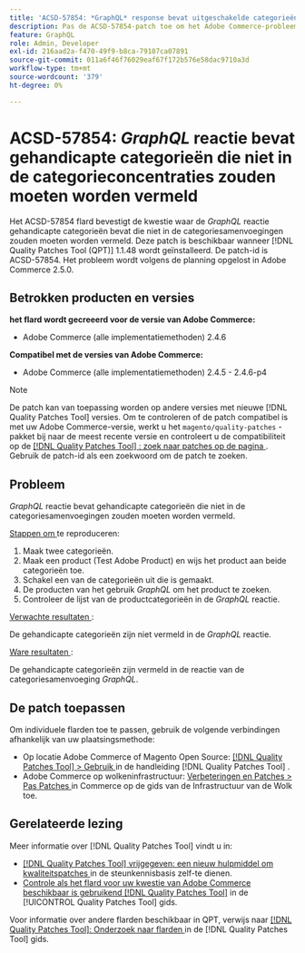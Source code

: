 ```yaml
---
title: 'ACSD-57854: *GraphQL* response bevat uitgeschakelde categorieën die niet in de categoriesamenvoegingen moeten worden vermeld'
description: Pas de ACSD-57854-patch toe om het Adobe Commerce-probleem op te lossen, waarbij de *GraphQL*-respons uitgeschakelde categorieën bevat die niet in de categoriesamenvoegingen moeten worden vermeld.
feature: GraphQL
role: Admin, Developer
exl-id: 216aad2a-f470-49f9-b8ca-79107ca07891
source-git-commit: 011a6f46f76029eaf67f172b576e58dac9710a3d
workflow-type: tm+mt
source-wordcount: '379'
ht-degree: 0%

---
```


# ACSD-57854: *GraphQL* reactie bevat gehandicapte categorieën die niet in de categorieconcentraties zouden moeten worden vermeld

Het ACSD-57854 flard bevestigt de kwestie waar de *GraphQL* reactie gehandicapte categorieën bevat die niet in de categoriesamenvoegingen zouden moeten worden vermeld. Deze patch is beschikbaar wanneer [!DNL Quality Patches Tool (QPT)] 1.1.48 wordt geïnstalleerd. De patch-id is ACSD-57854. Het probleem wordt volgens de planning opgelost in Adobe Commerce 2.5.0.

## Betrokken producten en versies

**het flard wordt gecreeerd voor de versie van Adobe Commerce:**

* Adobe Commerce (alle implementatiemethoden) 2.4.6

**Compatibel met de versies van Adobe Commerce:**

* Adobe Commerce (alle implementatiemethoden) 2.4.5 - 2.4.6-p4

>[!NOTE]
>
>De patch kan van toepassing worden op andere versies met nieuwe [!DNL Quality Patches Tool] versies. Om te controleren of de patch compatibel is met uw Adobe Commerce-versie, werkt u het `magento/quality-patches` -pakket bij naar de meest recente versie en controleert u de compatibiliteit op de [[!DNL Quality Patches Tool] : zoek naar patches op de pagina ](https://experienceleague.adobe.com/tools/commerce-quality-patches/index.html) . Gebruik de patch-id als een zoekwoord om de patch te zoeken.

## Probleem

*GraphQL* reactie bevat gehandicapte categorieën die niet in de categoriesamenvoegingen zouden moeten worden vermeld.

<u> Stappen om </u> te reproduceren:

1. Maak twee categorieën.
1. Maak een product (Test Adobe Product) en wijs het product aan beide categorieën toe.
1. Schakel een van de categorieën uit die is gemaakt.
1. De producten van het gebruik *GraphQL* om het product te zoeken.
1. Controleer de lijst van de productcategorieën in de *GraphQL* reactie.

<u> Verwachte resultaten </u>:

De gehandicapte categorieën zijn niet vermeld in de *GraphQL* reactie.

<u> Ware resultaten </u>:

De gehandicapte categorieën zijn vermeld in de reactie van de categoriesamenvoeging *GraphQL*.

## De patch toepassen

Om individuele flarden toe te passen, gebruik de volgende verbindingen afhankelijk van uw plaatsingsmethode:

* Op locatie Adobe Commerce of Magento Open Source: [[!DNL Quality Patches Tool] > Gebruik ](/help/tools/quality-patches-tool/usage.md) in de handleiding [!DNL Quality Patches Tool] .
* Adobe Commerce op wolkeninfrastructuur: [ Verbeteringen en Patches > Pas Patches ](https://experienceleague.adobe.com/docs/commerce-cloud-service/user-guide/develop/upgrade/apply-patches.html) in Commerce op de gids van de Infrastructuur van de Wolk toe.

## Gerelateerde lezing

Meer informatie over [!DNL Quality Patches Tool] vindt u in:

* [[!DNL Quality Patches Tool]  vrijgegeven: een nieuw hulpmiddel om kwaliteitspatches ](https://experienceleague.adobe.com/en/docs/commerce-operations/tools/quality-patches-tool/quality-patches-tool-to-self-serve-quality-patches) in de steunkennisbasis zelf-te dienen.
* [ Controle als het flard voor uw kwestie van Adobe Commerce beschikbaar is gebruikend  [!DNL Quality Patches Tool]](/help/tools/quality-patches-tool/patches-available-in-qpt/check-patch-for-magento-issue-with-magento-quality-patches.md) in de [!UICONTROL Quality Patches Tool] gids.


Voor informatie over andere flarden beschikbaar in QPT, verwijs naar [[!DNL Quality Patches Tool]: Onderzoek naar flarden ](https://experienceleague.adobe.com/tools/commerce-quality-patches/index.html) in de [!DNL Quality Patches Tool] gids.
